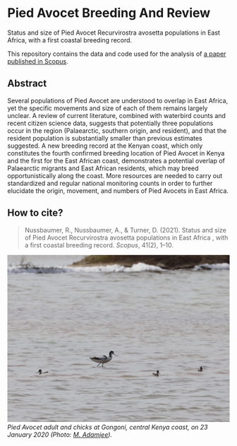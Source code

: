 # Pied Avocet Breeding And Review
Status and size of Pied Avocet Recurvirostra avosetta populations in East Africa, with a first coastal breeding record.

This repository contains the data and code used for the analysis of [a paper published in Scopus](https://www.researchgate.net/publication/353390398_Status_and_size_of_Pied_Avocet_Recurvirostra_avosetta_populations_in_East_Africa_with_a_first_coastal_breeding_record).

## Abstract
Several populations of Pied Avocet are understood to overlap in East Africa, yet the specific movements and size of each of them remains largely unclear. A review of current literature, combined with waterbird counts and recent citizen science data, suggests that potentially three populations occur in the region (Palaearctic, southern origin, and resident), and that the resident population is substantially smaller than previous estimates suggested. A new breeding record at the Kenyan coast, which only constitutes the fourth confirmed breeding location of Pied Avocet in Kenya and the first for the East African coast, demonstrates a potential overlap of Palaearctic migrants and East African residents, which may breed opportunistically along the coast. More resources are needed to carry out standardized and regular national monitoring counts in order to further elucidate the origin, movement, and numbers of Pied Avocets in East Africa.

## How to cite?

> Nussbaumer, R., Nussbaumer, A., & Turner, D. (2021). Status and size of Pied Avocet Recurvirostra avosetta populations in East Africa , with a first coastal breeding record. *Scopus*, 41(2), 1–10.

![](/figures/Photo1.jpg)
*Pied Avocet adult and chicks at Gongoni, central Kenya coast, on 23 January 2020 (Photo: [M. Adamjee](https://www.instagram.com/the_kenyan_birder/)).*
